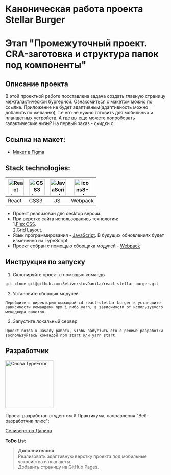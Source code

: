 # Каноническая работа проекта Stellar Burger 

# Этап "Промежуточный проект. CRA-заготовка и структура папок под компоненты"

## Описание проекта
В этой проектной работе посставлена задача создать главную страницу межгалактической бургерной. Ознакомиться с макетом можно по ссылке. Приложение не будет адаптивным(адаптивность можно добавить по желанию), т.е его не нужно готовить для мобильных и планшетных устройств.
А где вы еще можете попробовать галактические чизы? На первый заказ - скидки с:
## Ссылка на макет:

* [Макет в Figma](https://www.figma.com/file/ocw9a6hNGeAejl4F3G9fp8/React-_-%D0%9F%D1%80%D0%BE%D0%B5%D0%BA%D1%82%D0%BD%D1%8B%D0%B5-%D0%B7%D0%B0%D0%B4%D0%B0%D1%87%D0%B8-(3-%D0%BC%D0%B5%D1%81%D1%8F%D1%86%D0%B0)_external_link?node-id=2973%3A2032&mode=dev)

## Stack technologies:
<a href="https://ru.legacy.reactjs.org/"><img src="https://i.ibb.co/9rqgkrH/icons8-50.png" width="50" height="50" alt = "React icon"> |  </a><a href="https://htmlbook.ru/css3"><img src="https://i.ibb.co/0ZFNwk7/free-icon-css-3-5968242.png" width="50" height="50" alt = "CSS3 icon"></a> |  <a href="https://developer.mozilla.org/en-US/docs/Web/JavaScript"><img src="https://i.ibb.co/XW2SHkT/free-icon-js-5968292.png" width="50" height="50" alt = "JavaScript icon"></a> |  <a href="https://webpack.js.org/"><img src="https://i.ibb.co/7CqRLMX/icons8-webpack-64.png" alt="icons8-webpack-64" width="50" height="50" alt = "Webpack icon"></a>
| --- | --- | --- | --- |
| React | CSS3 | &nbsp;&nbsp;&nbsp;JS | Webpack |

* Проект реализован для desktop версии.
* При верстке сайта использовались технологии:  
1.[Flex CSS](https://developer.mozilla.org/ru/docs/Web/CSS/flex).  
2.[Grid Layout](https://developer.mozilla.org/en-US/docs/Web/CSS/CSS_grid_layout/Basic_concepts_of_grid_layout).
* Язык программирования - [JavaScript](https://developer.mozilla.org/ru/docs/Web/JavaScript). В будущих обновлениях будет измененно на TypeScript.
* Проект собран с помощью сборщика модулей - [Webpack](https://webpack.js.org/)

## Инструкция по запуску
1. Склонируйте проект с помощью команды

```shell
git clone git@github.com:SeliverstovDanila/react-stellar-burger.git
```

2. Установите сборщик модулей

```shell
Перейдите в директорию командой cd react-stellar-burger и установите зависимости командами npm i либо yarn, в зависимости от используемого менеджера пакетов.
```

3. Запустите локальный сервер
```shell
Проект готов к началу работы, чтобы запустить его в режиме разработки воспользуйтесь командой npm start или yarn start. 
```

## Разработчик
<img src="https://media.giphy.com/media/zOvBKUUEERdNm/giphy.gif" width="150" height="150" alt = "Снова TypeError"/>  
   
Проект разработан студентом Я.Практикума, направления "Веб-разработчик плюс":  

 [Селиверстов Данила](https://github.com/SeliverstovDanila)

**ToDo List**    
>**Дополнительно**  
>Реализовать адаптивную верстку проекта под мобильные устройства и планшеты.  
>Добавить страницу на GitHub Pages. 